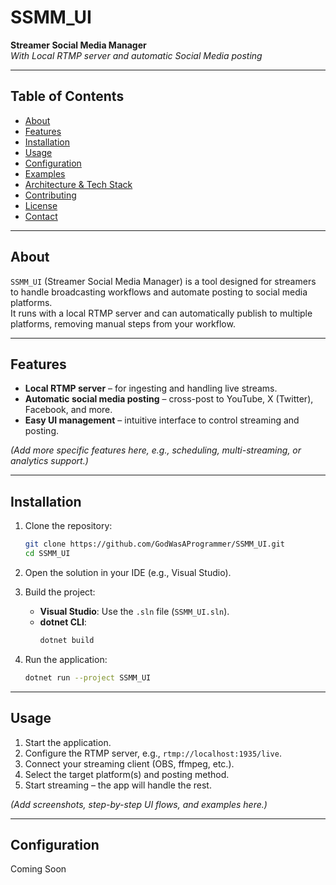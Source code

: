 ﻿# SSMM_UI

**Streamer Social Media Manager**  
*With Local RTMP server and automatic Social Media posting*

---

## Table of Contents

- [About](#about)  
- [Features](#features)  
- [Installation](#installation)  
- [Usage](#usage)  
- [Configuration](#configuration)  
- [Examples](#examples)  
- [Architecture & Tech Stack](#architecture--tech-stack)  
- [Contributing](#contributing)  
- [License](#license)  
- [Contact](#contact)

---

## About

`SSMM_UI` (Streamer Social Media Manager) is a tool designed for streamers to handle broadcasting workflows and automate posting to social media platforms.  
It runs with a local RTMP server and can automatically publish to multiple platforms, removing manual steps from your workflow.

---

## Features

- **Local RTMP server** – for ingesting and handling live streams.  
- **Automatic social media posting** – cross-post to YouTube, X (Twitter), Facebook, and more.  
- **Easy UI management** – intuitive interface to control streaming and posting.  

*(Add more specific features here, e.g., scheduling, multi-streaming, or analytics support.)*

---

## Installation

1. Clone the repository:
    ```bash
    git clone https://github.com/GodWasAProgrammer/SSMM_UI.git
    cd SSMM_UI
    ```

2. Open the solution in your IDE (e.g., Visual Studio).

3. Build the project:
    - **Visual Studio**: Use the `.sln` file (`SSMM_UI.sln`).  
    - **dotnet CLI**:  
      ```bash
      dotnet build
      ```

4. Run the application:
    ```bash
    dotnet run --project SSMM_UI
    ```
  
---

## Usage

1. Start the application.  
2. Configure the RTMP server, e.g., `rtmp://localhost:1935/live`.  
3. Connect your streaming client (OBS, ffmpeg, etc.).  
4. Select the target platform(s) and posting method.  
5. Start streaming – the app will handle the rest.  

*(Add screenshots, step-by-step UI flows, and examples here.)*

---

## Configuration

Coming Soon 